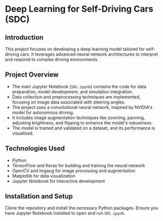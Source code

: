 # Deep Learning for Self-Driving Cars (SDC)

## Introduction
This project focuses on developing a deep learning model tailored for self-driving cars. It leverages advanced neural network architectures to interpret and respond to complex driving environments.

## Project Overview
- The main Jupyter Notebook (`SDC.ipynb`) contains the code for data preparation, model development, and simulation integration.
- Data collection and preprocessing techniques are implemented, focusing on image data associated with steering angles.
- The project uses a convolutional neural network, inspired by NVIDIA's model for autonomous driving.
- It includes image augmentation techniques like zooming, panning, adjusting brightness, and flipping to enhance the model's robustness.
- The model is trained and validated on a dataset, and its performance is visualized.

## Technologies Used
- Python
- TensorFlow and Keras for building and training the neural network
- OpenCV and imgaug for image processing and augmentation
- Matplotlib for data visualization
- Jupyter Notebook for interactive development

## Installation and Setup
Clone the repository and install the necessary Python packages. Ensure you have Jupyter Notebook installed to open and run `SDC.ipynb`.

